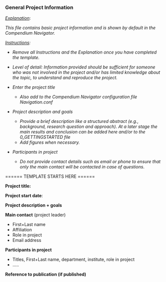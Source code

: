 ### General Project Information



<u>*Explanation*</u>:

*This file contains basic project information and is shown by default in the Compendium Navigator.*



*<u>Instructions</u>:*

* *Remove all Instructions and the Explanation once you have completed the template.*

* *Level of detail: Information provided should be sufficient for someone who was not involved in the project and/or has limited knowledge about the topic,  to understand and reproduce the project.* 

* *Enter the project title*

  * *Also add to the Compendium Navigator configuration file Navigation.conf*

* *Project description and goals*

  * *Provide a brief description like a structured abstract (e.g., background, research question and approach). At a later stage the main results and conclusion can be added here and/or to the 0_GETTINGSTARTED file*
  * *Add figures when necessary.*


* *Participants in project*
  * *Do not provide contact details such as email or phone to ensure that only the main contact will be contacted in case of questions*.



====== TEMPLATE STARTS HERE ======



**Project title:**  



**Project start date**:



**Project description + goals**



**Main contact** (project leader)

* First+Last name
* Affiliation
* Role in project
* Email address



**Participants in project**

* Titles, First+Last name, department, institute, role in project
* .....



**Reference to publication (if published)**





